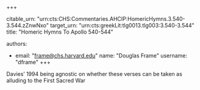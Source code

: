 +++


citable_urn: "urn:cts:CHS:Commentaries.AHCIP:HomericHymns.3.540-3.544.zZnwNxo"
target_urn: "urn:cts:greekLit:tlg0013.tlg003:3.540-3.544"
title: "Homeric Hymns To Apollo 540-544"

authors:
- email: "frame@chs.harvard.edu"
  name: "Douglas Frame"
  username: "dframe"
+++

<p>Davies’ 1994 being agnostic on whether these verses can be taken as alluding to the First Sacred War</p>
